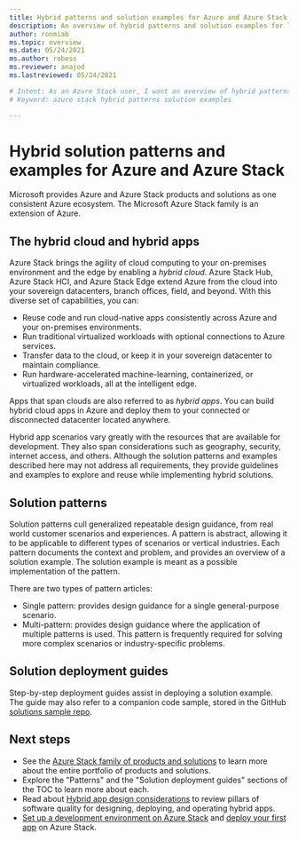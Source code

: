 ```yaml
---
title: Hybrid patterns and solution examples for Azure and Azure Stack Hub
description: An overview of hybrid patterns and solution examples for learning and building hybrid solutions on Azure and Azure Stack Hub.
author: ronmiab 
ms.topic: overview
ms.date: 05/24/2021
ms.author: robess
ms.reviewer: anajod
ms.lastreviewed: 05/24/2021

# Intent: As an Azure Stack user, I want an overview of hybrid patterns and solution examples so I can learn about building hybrid solutions on Azure and Azure Stack.
# Keyword: azure stack hybrid patterns solution examples

---
```


# Hybrid solution patterns and examples for Azure and Azure Stack

Microsoft provides Azure and Azure Stack products and solutions as one consistent Azure ecosystem. The Microsoft Azure Stack family is an extension of Azure.

## The hybrid cloud and hybrid apps

Azure Stack brings the agility of cloud computing to your on-premises environment and the edge by enabling a *hybrid cloud*. Azure Stack Hub, Azure Stack HCI, and Azure Stack Edge extend Azure from the cloud into your sovereign datacenters, branch offices, field, and beyond. With this diverse set of capabilities, you can:

- Reuse code and run cloud-native apps consistently across Azure and your on-premises environments.
- Run traditional virtualized workloads with optional connections to Azure services.
- Transfer data to the cloud, or keep it in your sovereign datacenter to maintain compliance.
- Run hardware-accelerated machine-learning, containerized, or virtualized workloads, all at the intelligent edge.

Apps that span clouds are also referred to as *hybrid apps*. You can build hybrid cloud apps in Azure and deploy them to your connected or disconnected datacenter located anywhere.

Hybrid app scenarios vary greatly with the resources that are available for development. They also span considerations such as geography, security, internet access, and others. Although the solution patterns and examples described here may not address all requirements, they provide guidelines and examples to explore and reuse while implementing hybrid solutions.

## Solution patterns

Solution patterns cull generalized repeatable design guidance, from real world customer scenarios and experiences. A pattern is abstract, allowing it to be applicable to different types of scenarios or vertical industries. Each pattern documents the context and problem, and provides an overview of a solution example. The solution example is meant as a possible implementation of the pattern.

There are two types of pattern articles:

- Single pattern: provides design guidance for a single general-purpose scenario.
- Multi-pattern: provides design guidance where the application of multiple patterns is used. This pattern is frequently required for solving more complex scenarios or industry-specific problems.

## Solution deployment guides

Step-by-step deployment guides assist in deploying a solution example. The guide may also refer to a companion code sample, stored in the GitHub [solutions sample repo](https://github.com/Azure-Samples/azure-intelligent-edge-patterns).

## Next steps

- See the [Azure Stack family of products and solutions](/azure-stack) to learn more about the entire portfolio of products and solutions.
- Explore the "Patterns" and the "Solution deployment guides" sections of the TOC to learn more about each.
- Read about [Hybrid app design considerations](overview-app-design-considerations.md) to review pillars of software quality for designing, deploying, and operating hybrid apps.
- [Set up a development environment on Azure Stack](/azure-stack/user/azure-stack-dev-start) and [deploy your first app](/azure-stack/user/azure-stack-dev-start-deploy-app) on Azure Stack.
